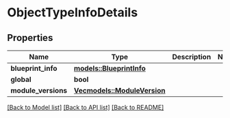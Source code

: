 # ObjectTypeInfoDetails

## Properties

Name | Type | Description | Notes
------------ | ------------- | ------------- | -------------
**blueprint_info** | [**models::BlueprintInfo**](BlueprintInfo.md) |  | 
**global** | **bool** |  | 
**module_versions** | [**Vec<models::ModuleVersion>**](ModuleVersion.md) |  | 

[[Back to Model list]](../README.md#documentation-for-models) [[Back to API list]](../README.md#documentation-for-api-endpoints) [[Back to README]](../README.md)


